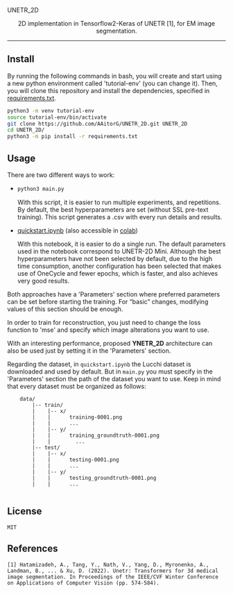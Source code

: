 <h align="center">UNETR_2D</h>
<p align="center">2D implementation in Tensorflow2-Keras of UNETR [1], for EM image segmentation.</p>
 
---
 
## Install
By running the following commands in bash, you will create and start using a new python environment called 'tutorial-env' (you can change it). Then, you will clone this repository and install the dependencies, specified in [requirements.txt](requirements.txt).
 
```Bash
python3 -m venv tutorial-env
source tutorial-env/bin/activate
git clone https://github.com/AAitorG/UNETR_2D.git UNETR_2D
cd UNETR_2D/
python3 -m pip install -r requirements.txt
```
 
## Usage
There are two different ways to work:
-   ```Bash
    python3 main.py
    ```
    With this script, it is easier to run multiple experiments, and repetitions. By default, the best hyperparameters are set (without SSL pre-text training). This script generates a .csv with every run details and results.
 
-   [quickstart.ipynb](quickstart.ipynb) (also accessible in [colab](https://colab.research.google.com/github/AAitorG/UNETR_2D/blob/main/quickstart.ipynb))
   
    With this notebook, it is easier to do a single run. The default parameters used in the notebook correspond to UNETR-2D Mini. Although the best hyperparameters have not been selected by default, due to the high time consumption, another configuration has been selected that makes use of OneCycle and fewer epochs, which is faster, and also achieves very good results.
 
Both approaches have a 'Parameters' section where preferred parameters can be set before starting the training. For “basic” changes, modifying values of this section should be enough.
 
In order to train for reconstruction, you just need to change the loss function to 'mse' and specify which image alterations you want to use.
 
With an interesting performance, proposed **YNETR_2D** architecture can also be used just by setting it in the 'Parameters' section.
 
Regarding the dataset, in `quickstart.ipynb` the Lucchi dataset is downloaded and used by default. But in `main.py` you must specify in the 'Parameters' section the path of the dataset you want to use. Keep in mind that every dataset must be organized as follows:
```
    data/
        |-- train/
        |    |-- x/
        |    |      training-0001.png
        |    |      ...
        |    |-- y/
        |    |      training_groundtruth-0001.png
        |    |        ...
        |-- test/
        |    |-- x/
        |    |      testing-0001.png
        |    |      ...
        |    |-- y/
        |    |      testing_groundtruth-0001.png
        |    |      ...
 
```
## License
    MIT
 
## References
```
[1] Hatamizadeh, A., Tang, Y., Nath, V., Yang, D., Myronenko, A., Landman, B., ... & Xu, D. (2022). Unetr: Transformers for 3d medical image segmentation. In Proceedings of the IEEE/CVF Winter Conference on Applications of Computer Vision (pp. 574-584).
```
